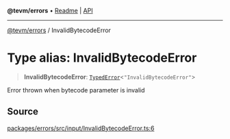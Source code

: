 **@tevm/errors** • [Readme](../README.md) \| [API](../globals.md)

***

[@tevm/errors](../README.md) / InvalidBytecodeError

# Type alias: InvalidBytecodeError

> **InvalidBytecodeError**: [`TypedError`](TypedError.md)\<`"InvalidBytecodeError"`\>

Error thrown when bytecode parameter is invalid

## Source

[packages/errors/src/input/InvalidBytecodeError.ts:6](https://github.com/evmts/tevm-monorepo/blob/main/packages/errors/src/input/InvalidBytecodeError.ts#L6)
